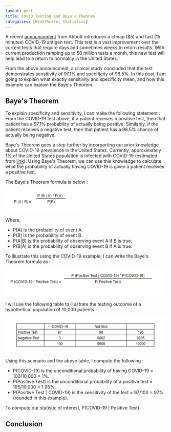 ```yaml
---
layout: post
title: COVID Testing and Baye's Theorem
categories: [Healthcare, Statistics]
---
```


A recent [announcement](https://abbott.mediaroom.com/2020-08-26-Abbotts-Fast-5-15-Minute-Easy-to-Use-COVID-19-Antigen-Test-Receives-FDA-Emergency-Use-Authorization-Mobile-App-Displays-Test-Results-to-Help-Our-Return-to-Daily-Life-Ramping-Production-to-50-Million-Tests-a-Month) from Abbott introduces a cheap ($5) and fast (15 minutes) COVID-19 antigen test.  This test is a vast improvement over the current tests that require days and sometimes weeks to return results. With current production ramping up to 50 million tests a month, this new test will help lead to a return to normalcy in the United States.

From the above announcment, a clinical study concluded that the test demonstrates sensitivity of 97.1% and specificity of 98.5%.  In this post, I am going to explain what exactly sensitivity and specificity mean, and how this example can explain the Baye's Theorem. 

## Baye's Theorem

To explain specificity and sensitivity, I can make the following statement : From the COVID-19 test above, if a patient receives a positive test, then that patient has a 97.1% probability of actually being positive. Similarily, if the patient receives a negative test, then that patient has a 98.5% chance of actually being negative. 

Baye's Theorem goes a step further by incorporting our prior knowledge about COVID-19 prevalence in the United States. Currently, approximately 1% of the United States population is infected with COVID-19 (estimated from [link](https://www.worldometers.info/coronavirus/country/us/)).  Using Baye's Theorem, we can use this knowledge to calculate what the probability of actually having COVID-19 is given a patient receives a positive test. 

The Baye's Theorem formula is below :

<img src="/images/BT_1.PNG"/>

Where,  
* P(A) is the probability of event A.
* P(B) is the probability of event B.
* P(A|B) is the probability of observing event A if B is true.
* P(B|A) is the probability of observing event B if A is true.

To illustrate this using the COVID-19 example, I can write the Baye's Theorem formula as : 

<img src="/images/BT_2.PNG"/>

I will use the following table to illustrate the testing outcome of a hypothetical population of 10,000 patients : 

<img src="/images/BT_3.PNG"/>

Using this scenario and the above table, I compute the following : 
* P(COVID-19) is the unconditional probability of having COVID-19 = 100/10,000 = 1%.
* P(Positive Test) is the unconditional probability of a positive test = 195/10,000 = 1.95%.
* P(Positive Test | COVID-19) is the sensitivity of the test = 97/100 = 97% (rounded in this example).

To compute our statistic of interest, P(COVID-19 | Positive Test) 



## Conclusion

